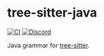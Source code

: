 tree-sitter-java
================

[![CI](https://github.com/tree-sitter/tree-sitter-java/actions/workflows/ci.yml/badge.svg)](https://github.com/tree-sitter/tree-sitter-java/actions/workflows/ci.yml)
[![Discord](https://img.shields.io/discord/1063097320771698699?logo=discord)](https://discord.gg/w7nTvsVJhm)

Java grammar for [tree-sitter](https://github.com/tree-sitter/tree-sitter).
